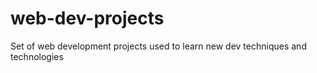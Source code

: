 # web-dev-projects
Set of web development projects used to learn new dev techniques and technologies
